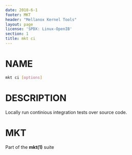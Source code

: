```yaml
---
date: 2018-6-1
footer: MKT
header: "Mellanox Kernel Tools"
layout: page
license: 'SPDX: Linux-OpenIB'
section: 1
title: mkt ci
---
```


# NAME

```sh
mkt ci [options]
```

# DESCRIPTION

Locally run continious integration tests over source code.

# MKT

Part of the **mkt(1)** suite
